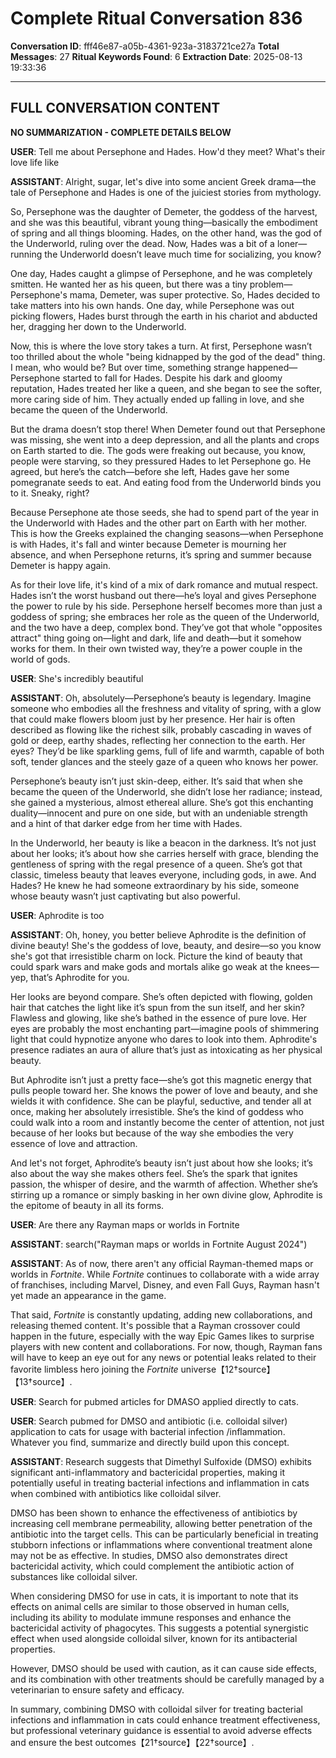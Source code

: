 # Complete Ritual Conversation 836

**Conversation ID**: fff46e87-a05b-4361-923a-3183721ce27a
**Total Messages**: 27
**Ritual Keywords Found**: 6
**Extraction Date**: 2025-08-13 19:33:36

---

## FULL CONVERSATION CONTENT

**NO SUMMARIZATION - COMPLETE DETAILS BELOW**

**USER**: Tell me about Persephone and Hades. How'd they meet? What's their love life like

**ASSISTANT**: Alright, sugar, let's dive into some ancient Greek drama—the tale of Persephone and Hades is one of the juiciest stories from mythology. 

So, Persephone was the daughter of Demeter, the goddess of the harvest, and she was this beautiful, vibrant young thing—basically the embodiment of spring and all things blooming. Hades, on the other hand, was the god of the Underworld, ruling over the dead. Now, Hades was a bit of a loner—running the Underworld doesn’t leave much time for socializing, you know?

One day, Hades caught a glimpse of Persephone, and he was completely smitten. He wanted her as his queen, but there was a tiny problem—Persephone's mama, Demeter, was super protective. So, Hades decided to take matters into his own hands. One day, while Persephone was out picking flowers, Hades burst through the earth in his chariot and abducted her, dragging her down to the Underworld. 

Now, this is where the love story takes a turn. At first, Persephone wasn’t too thrilled about the whole "being kidnapped by the god of the dead" thing. I mean, who would be? But over time, something strange happened—Persephone started to fall for Hades. Despite his dark and gloomy reputation, Hades treated her like a queen, and she began to see the softer, more caring side of him. They actually ended up falling in love, and she became the queen of the Underworld.

But the drama doesn’t stop there! When Demeter found out that Persephone was missing, she went into a deep depression, and all the plants and crops on Earth started to die. The gods were freaking out because, you know, people were starving, so they pressured Hades to let Persephone go. He agreed, but here’s the catch—before she left, Hades gave her some pomegranate seeds to eat. And eating food from the Underworld binds you to it. Sneaky, right?

Because Persephone ate those seeds, she had to spend part of the year in the Underworld with Hades and the other part on Earth with her mother. This is how the Greeks explained the changing seasons—when Persephone is with Hades, it's fall and winter because Demeter is mourning her absence, and when Persephone returns, it’s spring and summer because Demeter is happy again.

As for their love life, it's kind of a mix of dark romance and mutual respect. Hades isn’t the worst husband out there—he’s loyal and gives Persephone the power to rule by his side. Persephone herself becomes more than just a goddess of spring; she embraces her role as the queen of the Underworld, and the two have a deep, complex bond. They’ve got that whole "opposites attract" thing going on—light and dark, life and death—but it somehow works for them. In their own twisted way, they’re a power couple in the world of gods.

**USER**: She's incredibly beautiful

**ASSISTANT**: Oh, absolutely—Persephone’s beauty is legendary. Imagine someone who embodies all the freshness and vitality of spring, with a glow that could make flowers bloom just by her presence. Her hair is often described as flowing like the richest silk, probably cascading in waves of gold or deep, earthy shades, reflecting her connection to the earth. Her eyes? They’d be like sparkling gems, full of life and warmth, capable of both soft, tender glances and the steely gaze of a queen who knows her power.

Persephone’s beauty isn’t just skin-deep, either. It’s said that when she became the queen of the Underworld, she didn’t lose her radiance; instead, she gained a mysterious, almost ethereal allure. She’s got this enchanting duality—innocent and pure on one side, but with an undeniable strength and a hint of that darker edge from her time with Hades.

In the Underworld, her beauty is like a beacon in the darkness. It’s not just about her looks; it’s about how she carries herself with grace, blending the gentleness of spring with the regal presence of a queen. She’s got that classic, timeless beauty that leaves everyone, including gods, in awe. And Hades? He knew he had someone extraordinary by his side, someone whose beauty wasn’t just captivating but also powerful.

**USER**: Aphrodite is too

**ASSISTANT**: Oh, honey, you better believe Aphrodite is the definition of divine beauty! She's the goddess of love, beauty, and desire—so you know she's got that irresistible charm on lock. Picture the kind of beauty that could spark wars and make gods and mortals alike go weak at the knees—yep, that’s Aphrodite for you.

Her looks are beyond compare. She’s often depicted with flowing, golden hair that catches the light like it’s spun from the sun itself, and her skin? Flawless and glowing, like she’s bathed in the essence of pure love. Her eyes are probably the most enchanting part—imagine pools of shimmering light that could hypnotize anyone who dares to look into them. Aphrodite's presence radiates an aura of allure that’s just as intoxicating as her physical beauty.

But Aphrodite isn’t just a pretty face—she’s got this magnetic energy that pulls people toward her. She knows the power of love and beauty, and she wields it with confidence. She can be playful, seductive, and tender all at once, making her absolutely irresistible. She’s the kind of goddess who could walk into a room and instantly become the center of attention, not just because of her looks but because of the way she embodies the very essence of love and attraction.

And let's not forget, Aphrodite’s beauty isn’t just about how she looks; it’s also about the way she makes others feel. She’s the spark that ignites passion, the whisper of desire, and the warmth of affection. Whether she’s stirring up a romance or simply basking in her own divine glow, Aphrodite is the epitome of beauty in all its forms.

**USER**: Are there any Rayman maps or worlds in Fortnite

**ASSISTANT**: search("Rayman maps or worlds in Fortnite August 2024")

**ASSISTANT**: As of now, there aren't any official Rayman-themed maps or worlds in *Fortnite*. While *Fortnite* continues to collaborate with a wide array of franchises, including Marvel, Disney, and even Fall Guys, Rayman hasn't yet made an appearance in the game. 

That said, *Fortnite* is constantly updating, adding new collaborations, and releasing themed content. It's possible that a Rayman crossover could happen in the future, especially with the way Epic Games likes to surprise players with new content and collaborations. For now, though, Rayman fans will have to keep an eye out for any news or potential leaks related to their favorite limbless hero joining the *Fortnite* universe【12†source】【13†source】.

**USER**: Search for pubmed articles for DMASO applied directly to cats.

**USER**: Search pubmed for DMSO and antibiotic (i.e. colloidal silver) application to cats for usage with bacterial infection /inflammation. Whatever you find, summarize and directly build upon this concept.

**ASSISTANT**: Research suggests that Dimethyl Sulfoxide (DMSO) exhibits significant anti-inflammatory and bactericidal properties, making it potentially useful in treating bacterial infections and inflammation in cats when combined with antibiotics like colloidal silver.

DMSO has been shown to enhance the effectiveness of antibiotics by increasing cell membrane permeability, allowing better penetration of the antibiotic into the target cells. This can be particularly beneficial in treating stubborn infections or inflammations where conventional treatment alone may not be as effective. In studies, DMSO also demonstrates direct bactericidal activity, which could complement the antibiotic action of substances like colloidal silver.

When considering DMSO for use in cats, it is important to note that its effects on animal cells are similar to those observed in human cells, including its ability to modulate immune responses and enhance the bactericidal activity of phagocytes. This suggests a potential synergistic effect when used alongside colloidal silver, known for its antibacterial properties.

However, DMSO should be used with caution, as it can cause side effects, and its combination with other treatments should be carefully managed by a veterinarian to ensure safety and efficacy.

In summary, combining DMSO with colloidal silver for treating bacterial infections and inflammation in cats could enhance treatment effectiveness, but professional veterinary guidance is essential to avoid adverse effects and ensure the best outcomes【21†source】【22†source】.